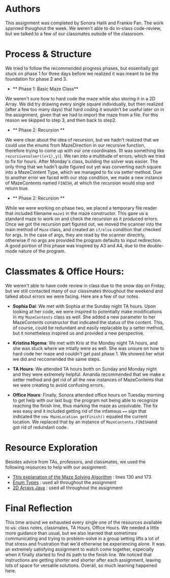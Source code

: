# Authors 
This assignment was completed by Sonora Halili and Frankie Fan. The work spanned thoughout the week. We weren't able to do in-class code-review, but we talked to a few of our classmates outside of the classroom. 

# Process & Structure 

We tried to follow the recommended progress phases, but essentially got stuck on phase 1 for three days before we realized it was meant to be the foundation for phase 2 and 3. 

* ** Phase 1: Basic Maze Class**

We weren't sure how to hard code the maze while also storing it in a 2D Array. We did try drawing every single square individually, but then realized (after a few too many days) that hard coding it wouldn't be useful later on in the assignment, given that we had to import the maze from a file. For this reason we skipped to step 3, and then back to step2. 

* ** Phase 2: Recursion **

We were clear about the idea of recursion, but we hadn't realized that we could use the enums from MazeDirection in our recursive function, therefore trying to come up with our one coordinates. (It was something like `recursivesolver((x+1),y)`). We ran into a multitude of errors, which we tried to fix for hours. After Monday's class, building the solver was easier. The only thing that we hadn't quite figured out yet was converting each square into a MazeContent Type, which we managed to fix via setter method. Due to another error we faced with our stop condition, we made a new instance of MazeContents named `FINISH`, at which the recursion would stop and return true. 


* ** Phase 2: Recursion **

While we were working on phase two, we placed a temporary file reader that included filename `maze1` in the maze constructor. This gave us a standard maze to work on and check the recursion as it produced errors. Once we got the recursion part figured out, we moved the scanner into the main method of `Maze` class, and created an `if/else` condition that checked for args. In the case of args, they are read by the scanner directrly, otherwise if no args are provided the program defaults to input redirection. A good portion of this phase was inspired by A3 and A4, due to the double-mode nature of the program. 


# Classmates & Office Hours: 

We weren't able to have code review in class due to the snow day on Friday, but we still contacted many of our classmates throughout the weekend and talked about errors we were facing. Here are a few of our notes. 


* **Sophia Dai**: We met with Sophia at the Sunday night TA hours. Upon looking at her code, we were inspired to potentially make modifications in my `MazeContents` class as well. She added a new parameter to her MazeContents constructor that indicated the status of the content. This, of course, could be redundant and easily replacable by a setter method, but it nonetheless inspired us and provided a new perspective. 


* **Kristina Ngema**: We met with Kris at the Monday night TA hours, and she was stuck where we intially were as well. She was unsure on how to hard code her maze and couldn't get past phase 1. We showed her what we did and reccomended the same steps. 


* **TA Hours**: 
We attended TA hours botth on Sunday and Monday night and they were extremely helpful. Amanda recommended that we make a setter method and get rid of all the new instances of MazeContents that we were creating to avoid confusing errors.


* **Office Hours**: 
Finally, Sonora attended office hours on Tuesday morning to get help with our last bug: the program not being able to recognize reaching the finish line, thus marking the maze as unsolvable. The fix was easy and it included getting rid of the infamous `==` sign that indicated the `new MazeLocation getFinish()` equaled the current location. We replaced that by an instance of `MazeContents.FINISH`and got rid of redundant code. 


# Resource Exploration 

Besides advice from TAs, professors, and classmates, we used the following resources to help with our assignment: 


* [This explanation of the Maze Solving Algorithm]([https://www.geeksforgeeks.org/java-program-to-implement-shunting-yard-algorithm/](https://en.wikipedia.org/wiki/Maze-solving_algorithm)) : lines  130 and 173. 
* [Enum Types](https://docs.oracle.com/javase/tutorial/java/javaOO/enum.html) : used all throughout the assignment
* [2D Arrays Java]([https://docs.oracle.com/javase/7/docs/api/java/util/Queue.html](https://docs.oracle.com/cd/E19253-01/817-6223/chp-pointers-7/index.html)) : used all throughout the assignment


# Final Reflection 

This time around we exhausted every single one of the resources available to us: class notes, classmates, TA Hours, Office Hours. We needed a little more guidance than usual, but we also learned that sometimes communicating and trying to problem-solve in a group setting lifts a lot of that stress and frustration that we'd otherwise be experiencing alone. It was an extremely satisfying assignment to watch come together, especially when it finally started to find its path to the finish line. We noticed that instructions are getting shorter and shorter after each assignment, leaving lots of space for versatile solutions. Overall, so much learning happened here. 